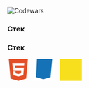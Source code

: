 ![Codewars](https://www.codewars.com/users/daniltro/badges/large)


### Стек

### Стек

<div style="display: flex; gap: 10px;">
  <!-- HTML5 -->
  <svg role="img" viewBox="0 0 24 24" xmlns="http://www.w3.org/2000/svg" width="50" height="50">
    <title>HTML5</title>
    <path fill="#E34F26" d="M1.5 0h21l-1.91 21.563L11.977 24l-8.564-2.438L1.5 0zm7.031 9.75l-.232-2.718 10.059.003.23-2.622L5.412 4.41l.698 8.01h9.126l-.326 3.426-2.91.804-2.955-.81-.188-2.11H6.248l.33 4.171L12 19.351l5.379-1.443.744-8.157H8.531z"/>
  </svg>

  <!-- CSS3 -->
  <svg role="img" viewBox="0 0 24 24" xmlns="http://www.w3.org/2000/svg" width="50" height="50">
    <title>CSS3</title>
    <path fill="#1572B6" d="M0 0h24v24H0z"/>
    <path fill="#FFF" d="M0 0h24v24H0z"/>
    <path fill="#1572B6" d="M3.617 0h16.765l-1.812 20.083-7.978 2.217-7.845-2.216z"/>
  </svg>

  <!-- JavaScript -->
  <svg role="img" viewBox="0 0 24 24" xmlns="http://www.w3.org/2000/svg" width="50" height="50">
    <title>JavaScript</title>
    <path fill="#F7DF1E" d="M0 0h24v24H0z"/>
    <path fill="#000" d="M10.37 16.99c-.39 0-.8-.04-1.25-.11l.13-.43c.37.07.75.1 1.12.1 1.79 0 3.36-.8 3.36-2.51 0-1.14-.89-1.93-2.44-2.31l-.29-.06c-.64-.13-1.08-.47-1.08-.97 0-.55.42-.93 1.09-.93.67 0 1.02.26 1.2.69l.39-.19c-.1-.24-.39-.5-.89-.5-1.
